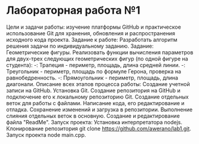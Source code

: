 # Лабораторная работа №1
Цели и задачи работы: изучение платформы GitHub и практическое использование Git для хранения, обновления и распространения исходного кода проекта.
Задание к работе: Разработать алгоритм решения задачи по индивидуальному заданию.
Задание: Геометрические фигуры. Реализовать функции вычисления параметров для двух-трех следующих геометрических фигур (по одной фигуре на студента):
-: Трапеция - периметр, площадь, длина средней линии.
-: Треугольник - периметр, площадь по формуле Герона, проверка на равнобедренность.
-: Прямоугольник - периметр, площадь, длина диагонали.
Описание всех этапов процесса работы:
Создание учетной записи на GitHub.
Установка Git.
Создание репозитория на GitHub и подключение его к локальному репозиторию Git.
Создание отдельных веток для работы с файлами.
Написание кода, его редактирование и отладка.
Сохранение изменений и загрузка в репозитории.
Выполнение слияния отдельных веток в основную.
Создание и редактирование файла "ReadMe".
Запуск проекта:
Установка интерпретатора nodejs.
Клонирование репозитория git clone https://github.com/awerano/lab1.git.
Запуск проекта node main.cpp.
